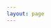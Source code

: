 ```yaml
---
layout: page
---
```

<script setup>
import LoginPage1Demo from './components/login-page-1-demo.vue'
</script>

<LoginPage1Demo />
